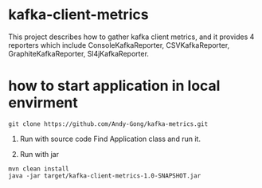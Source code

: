 # kafka-client-metrics
This project describes how to gather kafka client metrics, and it provides 4 reporters which include ConsoleKafkaReporter, CSVKafkaReporter, GraphiteKafkaReporter, Sl4jKafkaReporter.

# how to start application in local envirment
```
git clone https://github.com/Andy-Gong/kafka-metrics.git
```

1. Run with source code
Find Application class and run it.

2. Run with jar
```
mvn clean install
java -jar target/kafka-client-metrics-1.0-SNAPSHOT.jar
```
